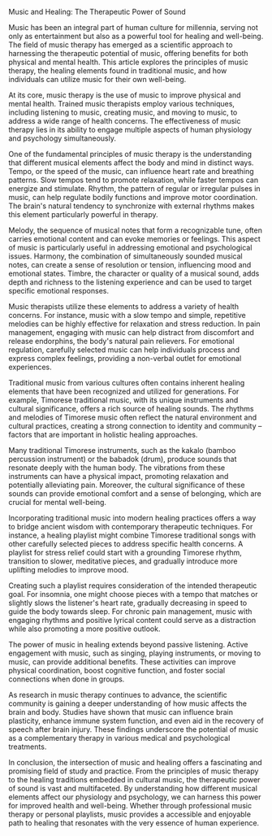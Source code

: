 Music and Healing: The Therapeutic Power of Sound

Music has been an integral part of human culture for millennia, serving not only as entertainment but also as a powerful tool for healing and well-being. The field of music therapy has emerged as a scientific approach to harnessing the therapeutic potential of music, offering benefits for both physical and mental health. This article explores the principles of music therapy, the healing elements found in traditional music, and how individuals can utilize music for their own well-being.

At its core, music therapy is the use of music to improve physical and mental health. Trained music therapists employ various techniques, including listening to music, creating music, and moving to music, to address a wide range of health concerns. The effectiveness of music therapy lies in its ability to engage multiple aspects of human physiology and psychology simultaneously.

One of the fundamental principles of music therapy is the understanding that different musical elements affect the body and mind in distinct ways. Tempo, or the speed of the music, can influence heart rate and breathing patterns. Slow tempos tend to promote relaxation, while faster tempos can energize and stimulate. Rhythm, the pattern of regular or irregular pulses in music, can help regulate bodily functions and improve motor coordination. The brain's natural tendency to synchronize with external rhythms makes this element particularly powerful in therapy.

Melody, the sequence of musical notes that form a recognizable tune, often carries emotional content and can evoke memories or feelings. This aspect of music is particularly useful in addressing emotional and psychological issues. Harmony, the combination of simultaneously sounded musical notes, can create a sense of resolution or tension, influencing mood and emotional states. Timbre, the character or quality of a musical sound, adds depth and richness to the listening experience and can be used to target specific emotional responses.

Music therapists utilize these elements to address a variety of health concerns. For instance, music with a slow tempo and simple, repetitive melodies can be highly effective for relaxation and stress reduction. In pain management, engaging with music can help distract from discomfort and release endorphins, the body's natural pain relievers. For emotional regulation, carefully selected music can help individuals process and express complex feelings, providing a non-verbal outlet for emotional experiences.

Traditional music from various cultures often contains inherent healing elements that have been recognized and utilized for generations. For example, Timorese traditional music, with its unique instruments and cultural significance, offers a rich source of healing sounds. The rhythms and melodies of Timorese music often reflect the natural environment and cultural practices, creating a strong connection to identity and community – factors that are important in holistic healing approaches.

Many traditional Timorese instruments, such as the kakalo (bamboo percussion instrument) or the babadok (drum), produce sounds that resonate deeply with the human body. The vibrations from these instruments can have a physical impact, promoting relaxation and potentially alleviating pain. Moreover, the cultural significance of these sounds can provide emotional comfort and a sense of belonging, which are crucial for mental well-being.

Incorporating traditional music into modern healing practices offers a way to bridge ancient wisdom with contemporary therapeutic techniques. For instance, a healing playlist might combine Timorese traditional songs with other carefully selected pieces to address specific health concerns. A playlist for stress relief could start with a grounding Timorese rhythm, transition to slower, meditative pieces, and gradually introduce more uplifting melodies to improve mood.

Creating such a playlist requires consideration of the intended therapeutic goal. For insomnia, one might choose pieces with a tempo that matches or slightly slows the listener's heart rate, gradually decreasing in speed to guide the body towards sleep. For chronic pain management, music with engaging rhythms and positive lyrical content could serve as a distraction while also promoting a more positive outlook.

The power of music in healing extends beyond passive listening. Active engagement with music, such as singing, playing instruments, or moving to music, can provide additional benefits. These activities can improve physical coordination, boost cognitive function, and foster social connections when done in groups.

As research in music therapy continues to advance, the scientific community is gaining a deeper understanding of how music affects the brain and body. Studies have shown that music can influence brain plasticity, enhance immune system function, and even aid in the recovery of speech after brain injury. These findings underscore the potential of music as a complementary therapy in various medical and psychological treatments.

In conclusion, the intersection of music and healing offers a fascinating and promising field of study and practice. From the principles of music therapy to the healing traditions embedded in cultural music, the therapeutic power of sound is vast and multifaceted. By understanding how different musical elements affect our physiology and psychology, we can harness this power for improved health and well-being. Whether through professional music therapy or personal playlists, music provides a accessible and enjoyable path to healing that resonates with the very essence of human experience.